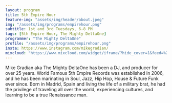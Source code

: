 ```yaml
---
layout: program
title: 5th Empire Hour
feature-img: "assets/img/header/about.jpeg"
img: "/assets/img/programs/empirehour.png"
subtitle: 1st and 3rd Tuesdays, 6-8 PM
tags: [5th Empire Hour, The Mighty DeltaOne]
programmer: "The Mighty DeltaOne"
profile: "/assets/img/programs/empirehour.png"
insta: https://www.instagram.com/mikegradian/
mixcloud: "https://www.mixcloud.com/widget/iframe/?hide_cover=1&feed=%2Ftropicofm%2Fplaylists%2F5th-empire-hour%2F"
---
```


Mike Gradian aka The Mighty DeltaOne has been a DJ, and producer for over 25 years. World Famous 5th Empire Records was established in 2006, and he has been marinating in Soul, Jazz, Hip Hop, House & Future Funk ever since. Born in Madrid, Spain and living the life of a military brat, he had the privilege of traveling all over the world, experiencing cultures, and learning to be a true Renaissance man.